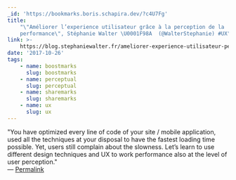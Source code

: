 ```yaml
---
_id: 'https://bookmarks.boris.schapira.dev/?c4U7Fg'
title:
    "\"Améliorer l’experience utilisateur grâce à la perception de la
    performance\", Stéphanie Walter \U0001F98A  (@WalterStephanie) #UX"
link: >-
    https://blog.stephaniewalter.fr/ameliorer-experience-utilisateur-perception-performance/
date: '2017-10-26'
tags:
    - name: boostmarks
      slug: boostmarks
    - name: perceptual
      slug: perceptual
    - name: sharemarks
      slug: sharemarks
    - name: ux
      slug: ux
---
```


&quot;You have optimized every line of code of your site / mobile application,
used all the techniques at your disposal to have the fastest loading time
possible. Yet, users still complain about the slowness. Let’s learn to use
different design techniques and UX to work performance also at the level of user
perception.&quot; <br>&#8212;
<a href="https://bookmarks.boris.schapira.dev/?c4U7Fg" title="Permalink">Permalink</a>
